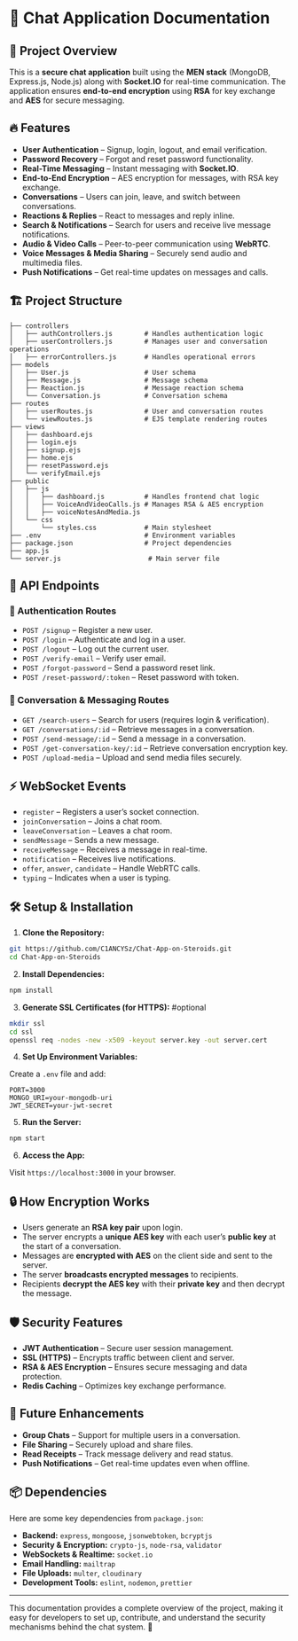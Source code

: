 # 📖 Chat Application Documentation

## 🚀 Project Overview

This is a **secure chat application** built using the **MEN stack** (MongoDB, Express.js, Node.js) along with **Socket.IO** for real-time communication. The application ensures **end-to-end encryption** using **RSA** for key exchange and **AES** for secure messaging.

## 🔥 Features

- **User Authentication** – Signup, login, logout, and email verification.
- **Password Recovery** – Forgot and reset password functionality.
- **Real-Time Messaging** – Instant messaging with **Socket.IO**.
- **End-to-End Encryption** – AES encryption for messages, with RSA key exchange.
- **Conversations** – Users can join, leave, and switch between conversations.
- **Reactions & Replies** – React to messages and reply inline.
- **Search & Notifications** – Search for users and receive live message notifications.
- **Audio & Video Calls** – Peer-to-peer communication using **WebRTC**.
- **Voice Messages & Media Sharing** – Securely send audio and multimedia files.
- **Push Notifications** – Get real-time updates on messages and calls.

## 🏗️ Project Structure

```
├── controllers
│   ├── authControllers.js        # Handles authentication logic
│   ├── userControllers.js        # Manages user and conversation operations
│   ├── errorControllers.js       # Handles operational errors
├── models
│   ├── User.js                   # User schema
│   ├── Message.js                # Message schema
│   ├── Reaction.js               # Message reaction schema
│   └── Conversation.js           # Conversation schema
├── routes
│   ├── userRoutes.js             # User and conversation routes
│   └── viewRoutes.js             # EJS template rendering routes
├── views
│   ├── dashboard.ejs
│   ├── login.ejs
│   ├── signup.ejs
│   ├── home.ejs
│   ├── resetPassword.ejs
│   └── verifyEmail.ejs
├── public
│   ├── js
│   │   ├── dashboard.js          # Handles frontend chat logic
│   │   ├── VoiceAndVideoCalls.js # Manages RSA & AES encryption
│   │   ├── voiceNotesAndMedia.js
│   └── css
│       └── styles.css            # Main stylesheet
├── .env                          # Environment variables
├── package.json                  # Project dependencies
├── app.js
└── server.js                      # Main server file
```

## 📜 API Endpoints

### 🔑 Authentication Routes

- `POST /signup` – Register a new user.
- `POST /login` – Authenticate and log in a user.
- `POST /logout` – Log out the current user.
- `POST /verify-email` – Verify user email.
- `POST /forgot-password` – Send a password reset link.
- `POST /reset-password/:token` – Reset password with token.

### 💬 Conversation & Messaging Routes

- `GET /search-users` – Search for users (requires login & verification).
- `GET /conversations/:id` – Retrieve messages in a conversation.
- `POST /send-message/:id` – Send a message in a conversation.
- `POST /get-conversation-key/:id` – Retrieve conversation encryption key.
- `POST /upload-media` – Upload and send media files securely.

## ⚡ WebSocket Events

- `register` – Registers a user’s socket connection.
- `joinConversation` – Joins a chat room.
- `leaveConversation` – Leaves a chat room.
- `sendMessage` – Sends a new message.
- `receiveMessage` – Receives a message in real-time.
- `notification` – Receives live notifications.
- `offer`, `answer`, `candidate` – Handle WebRTC calls.
- `typing` – Indicates when a user is typing.

## 🛠️ Setup & Installation

1. **Clone the Repository:**

```bash
git https://github.com/C1ANCYSz/Chat-App-on-Steroids.git
cd Chat-App-on-Steroids
```

2. **Install Dependencies:**

```bash
npm install
```

3. **Generate SSL Certificates (for HTTPS):** #optional

```bash
mkdir ssl
cd ssl
openssl req -nodes -new -x509 -keyout server.key -out server.cert
```

4. **Set Up Environment Variables:**

Create a `.env` file and add:

```
PORT=3000
MONGO_URI=your-mongodb-uri
JWT_SECRET=your-jwt-secret
```

5. **Run the Server:**

```bash
npm start
```

6. **Access the App:**

Visit `https://localhost:3000` in your browser.

## 🔒 How Encryption Works

- Users generate an **RSA key pair** upon login.
- The server encrypts a **unique AES key** with each user’s **public key** at the start of a conversation.
- Messages are **encrypted with AES** on the client side and sent to the server.
- The server **broadcasts encrypted messages** to recipients.
- Recipients **decrypt the AES key** with their **private key** and then decrypt the message.

## 🛡️ Security Features

- **JWT Authentication** – Secure user session management.
- **SSL (HTTPS)** – Encrypts traffic between client and server.
- **RSA & AES Encryption** – Ensures secure messaging and data protection.
- **Redis Caching** – Optimizes key exchange performance.

## 🎯 Future Enhancements

- **Group Chats** – Support for multiple users in a conversation.
- **File Sharing** – Securely upload and share files.
- **Read Receipts** – Track message delivery and read status.
- **Push Notifications** – Get real-time updates even when offline.

## 📦 Dependencies

Here are some key dependencies from `package.json`:

- **Backend:** `express`, `mongoose`, `jsonwebtoken`, `bcryptjs`
- **Security & Encryption:** `crypto-js`, `node-rsa`, `validator`
- **WebSockets & Realtime:** `socket.io`
- **Email Handling:** `mailtrap`
- **File Uploads:** `multer`, `cloudinary`
- **Development Tools:** `eslint`, `nodemon`, `prettier`

---

This documentation provides a complete overview of the project, making it easy for developers to set up, contribute, and understand the security mechanisms behind the chat system. 🚀

